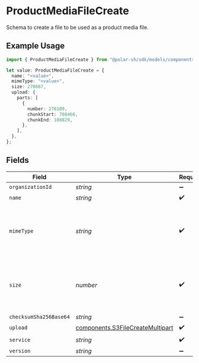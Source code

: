 # ProductMediaFileCreate

Schema to create a file to be used as a product media file.

## Example Usage

```typescript
import { ProductMediaFileCreate } from "@polar-sh/sdk/models/components/productmediafilecreate.js";

let value: ProductMediaFileCreate = {
  name: "<value>",
  mimeType: "<value>",
  size: 270667,
  upload: {
    parts: [
      {
        number: 276109,
        chunkStart: 708466,
        chunkEnd: 108829,
      },
    ],
  },
};
```

## Fields

| Field                                                                                | Type                                                                                 | Required                                                                             | Description                                                                          |
| ------------------------------------------------------------------------------------ | ------------------------------------------------------------------------------------ | ------------------------------------------------------------------------------------ | ------------------------------------------------------------------------------------ |
| `organizationId`                                                                     | *string*                                                                             | :heavy_minus_sign:                                                                   | N/A                                                                                  |
| `name`                                                                               | *string*                                                                             | :heavy_check_mark:                                                                   | N/A                                                                                  |
| `mimeType`                                                                           | *string*                                                                             | :heavy_check_mark:                                                                   | MIME type of the file. Only images are supported for this type of file.              |
| `size`                                                                               | *number*                                                                             | :heavy_check_mark:                                                                   | Size of the file. A maximum of 10 MB is allowed for this type of file.               |
| `checksumSha256Base64`                                                               | *string*                                                                             | :heavy_minus_sign:                                                                   | N/A                                                                                  |
| `upload`                                                                             | [components.S3FileCreateMultipart](../../models/components/s3filecreatemultipart.md) | :heavy_check_mark:                                                                   | N/A                                                                                  |
| `service`                                                                            | *string*                                                                             | :heavy_check_mark:                                                                   | N/A                                                                                  |
| `version`                                                                            | *string*                                                                             | :heavy_minus_sign:                                                                   | N/A                                                                                  |